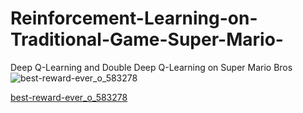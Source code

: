 # Reinforcement-Learning-on-Traditional-Game-Super-Mario-
Deep Q-Learning and Double Deep Q-Learning on Super Mario Bros
![best-reward-ever_o_583278](https://user-images.githubusercontent.com/80071321/169554381-03c02251-d8a9-4a8b-90ea-088ada9883de.gif)


[best-reward-ever_o_583278](https://user-images.githubusercontent.com/80071321/169554381-03c02251-d8a9-4a8b-90ea-088ada9883de.gif)
